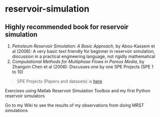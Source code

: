 # reservoir-simulation

## Highly recommended book for reservoir simulation
1. *Petroleum Reservoir Simulation: A Basic Approach*, by Abou-Kassem et al (2006): A very basic text friendly for beginner in reservoir simulation, discussion in a practical engineering language, not rigidly mathematical
2. *Computational Methods for Multiphase Flows in Porous Media*, by Zhangxin Chen et al (2006): Discusses one by one SPE Projects (SPE 1 to 10)

> SPE Projects (Papers and datasets) is [here](http://www.ipt.ntnu.no/~kleppe/pub/SPE-COMPARATIVE/)

Exercises using Matlab Reservoir Simulation Toolbox and my first Python reservoir simulators

Go to my Wiki to see the results of my observations from doing MRST simulations
